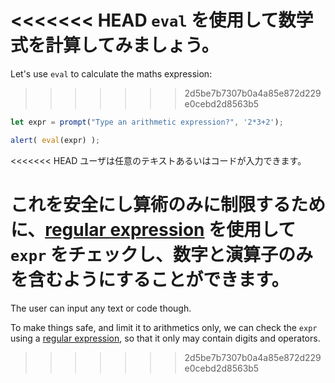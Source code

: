 <<<<<<< HEAD
`eval` を使用して数学式を計算してみましょう。
=======
Let's use `eval` to calculate the maths expression:
>>>>>>> 2d5be7b7307b0a4a85e872d229e0cebd2d8563b5

```js demo run
let expr = prompt("Type an arithmetic expression?", '2*3+2');

alert( eval(expr) );
```

<<<<<<< HEAD
ユーザは任意のテキストあるいはコードが入力できます。

これを安全にし算術のみに制限するために、[regular expression](info:regular-expressions) を使用して `expr` をチェックし、数字と演算子のみを含むようにすることができます。
=======
The user can input any text or code though.

To make things safe, and limit it to arithmetics only, we can check the `expr` using a [regular expression](info:regular-expressions), so that it only may contain digits and operators.
>>>>>>> 2d5be7b7307b0a4a85e872d229e0cebd2d8563b5
